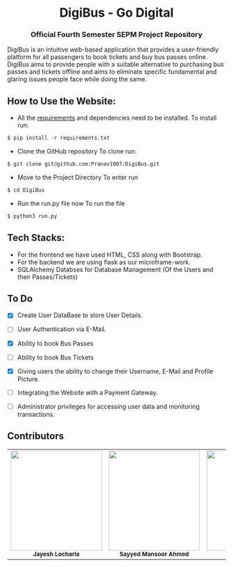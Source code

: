 <h1 align="center"> DigiBus - Go Digital </h1>
<h3 align="center"> Official Fourth Semester SEPM Project Repository </h3>
  

DigiBus is an intuitive web-based application that provides a user-friendly platform for all passengers to book tickets and buy bus passes online.
DigiBus aims to provide people with a suitable alternative to purchasing bus passes and tickets offline and aims to eliminate specific fundamental and glaring issues people face while doing the same.

## How to Use the Website:
- All the [requirements](requirements.txt) and dependencies need to be installed. 
To install run:
```python
$ pip install -r requirements.txt
```
- Clone the GitHub repository
To clone run:
```python
$ git clone git@github.com:Pranav1007/DigiBus.git
```

- Move to the Project Directory
To enter run
```python
$ cd DigiBus
```

- Run the run.py file now
To run the file
```python
$ python3 run.py
```

## Tech Stacks:
* For the frontend we have used HTML, CSS along with Bootstrap.
* For the backend we are using flask as our microframe-work.
* SQLAlchemy Databses for Database Management (Of the Users and their Passes/Tickets)

## To Do

- [x] Create User DataBase to store User Details.
- [ ] User Authentication via E-Mail.
- [x] Ability to book Bus Passes
- [ ] Ability to book Bus Tickets
- [x] Giving users the ability to change their Username, E-Mail and Profile Picture.
- [ ] Integrating the Website with a Payment Gateway.
- [ ] Administrator privileges for accessing user data and monitoring transactions.


## Contributors

<table>
  <tr>
   <td align="center"><img src="https://github.com/Pranav1007/DigiBus/blob/main/Images/jayesh.png" width="210px;" height="230px;" alt=""/><br /><sub><b>Jayesh Locharla</b></sub></a><br />
</td>
   <td align="center"><img src="https://github.com/Pranav1007/DigiBus/blob/main/Images/mansoor.png" width="210px;" height="230px;"  alt=""/><br/><sub><b>Sayyed Mansoor Ahmed</b></sub></a><br />
</td>
   <td align="center"><img src="https://github.com/Pranav1007/DigiBus/blob/main/Images/pranav.png" width="210px"; height="230px;" alt=""/><br /><sub><b>Pranav B Kashyap</b></sub></a><br />
</td>
    </tr>
    </table>
